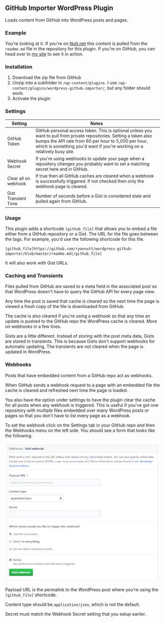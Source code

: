 ## GitHub Importer WordPress Plugin

Loads content from GitHub into WordPress posts and pages.

### Example

You're looking at it. If you're on [Nutt.net](https://www.nutt.net/wordpress-github-importer/) this content is pulled from the `readme.md` file in the repository for this plugin. If you're on GitHub, you can head over to [my site](https://www.nutt.net/wordpress-github-importer/) to see it in action.

### Installation

1. Download the zip file from GitHub
2. Unzip into a subfolder in `/wp-content/plugins`. I use `/wp-content/plugins/wordpress-github-importer/`, but any folder should work.
3. Activate the plugin

### Settings

| Setting              | Notes                                                        |
| -------------------- | ------------------------------------------------------------ |
| GitHub Token         | GitHub personal access token. This is optional unless you want to pull from private repositories. Setting a token also bumps the API rate from 60 per hour to 5,000 per hour, which is something you'd want if you're working on a relatively busy site. |
| Webhook Secret       | If you're using webhooks to update your page when a repository changes you probably want to set a matching secret here and in GitHub. |
| Clear all on webhook | If true then all GitHub caches are cleared when a webhook is successfully triggered. If not checked then only the webhook page is cleared. |
| Gist Transient Time  | Number of seconds before a Gist is considered stale and pulled again from GitHub. |

### Usage

This plugin adds a shortcode `[github_file]` that allows you to embed a file either from a GitHub repository or a Gist. The URL for the file goes between the tags. For example, you'd use the following shortcode for this file.

```
[github_file]https://github.com/ryannutt/wordpress-github-importer/blob/master/readme.md[/github_file]
```

It will also work with Gist URLs.

### Caching and Transients

Files pulled from GitHub are saved to a meta field in the associated post so that WordPress doesn't have to query the GitHub API for every page view. 

Any time the post is saved that cache is cleared so the next time the page is viewed a fresh copy of the file is downloaded from GitHub. 

The cache is also cleared if you're using a webhook so that any time an update is pushed to the GitHub repo the WordPress cache is cleared. More on webhooks in a few lines.

Gists are a little different. Instead of storing with the post meta data, Gists are stored in transients. This is because Gists don't support webhooks for automatic updating. The transients are not cleared when the page is updated in WordPress.

### Webhooks

Posts that have embedded content from a GitHub repo act as webhooks.

When GitHub sends a webhook request to a page with an embedded file the cache is cleared and refreshed next time the page is loaded.

You also have the option under settings to have the plugin clear the cache for all posts when any webhook is triggered. This is useful if you've got one repository with multiple files embedded over many WordPress posts or pages so that you don't have to list every page as a webhook. 

To set the webhook click on the Settings tab in your GitHub repo and then the Webhooks menu on the left side. You should see a form that looks like the following.

![GitHub Webhook Settings](img/github-webhook.png)

Payload URL is the permalink to the WordPress post where you're using the `[github_file]` shortcode. 

Content type should be `application/json`, which is not the default.

Secret must match the Webhook Secret setting that you setup earlier. 